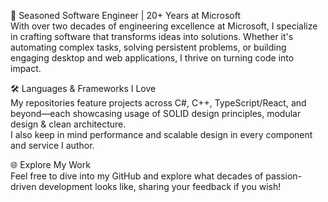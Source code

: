 🚀 Seasoned Software Engineer | 20+ Years at Microsoft  
With over two decades of engineering excellence at Microsoft, I specialize in crafting software that transforms ideas into solutions. Whether it's automating complex tasks, solving persistent problems, or building engaging desktop and web applications, I thrive on turning code into impact.

🛠️ Languages & Frameworks I Love  
My repositories feature projects across C#, C++, TypeScript/React, and beyond—each showcasing usage of SOLID design principles, modular design & clean architecture.  
I also keep in mind performance and scalable design in every component and service I author.

🌐 Explore My Work  
Feel free to dive into my GitHub and explore what decades of passion-driven development looks like, sharing your feedback if you wish!
